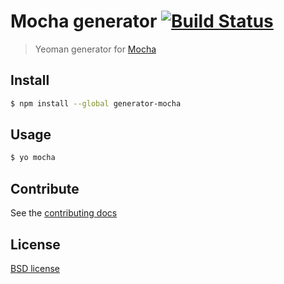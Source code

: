# Mocha generator [![Build Status](https://secure.travis-ci.org/yeoman/generator-mocha.svg?branch=master)](http://travis-ci.org/yeoman/generator-mocha)

> Yeoman generator for [Mocha](http://visionmedia.github.io/mocha/)


## Install

```sh
$ npm install --global generator-mocha
```


## Usage

```sh
$ yo mocha
```


## Contribute

See the [contributing docs](https://github.com/yeoman/yeoman/blob/master/contributing.md)


## License

[BSD license](http://opensource.org/licenses/bsd-license.php)

